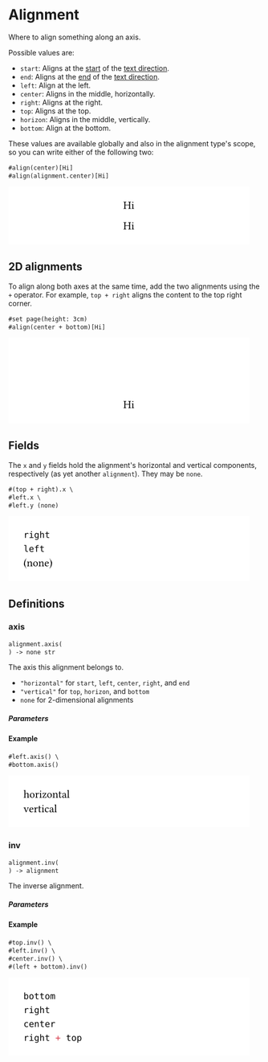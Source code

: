 
# Alignment

Where to align something along an axis.

Possible values are:

- `start`: Aligns at the
  [start](/reference/layout/direction/#definitions-start) of the [text
  direction](/reference/text/text/#parameters-dir).
- `end`: Aligns at the
  [end](/reference/layout/direction/#definitions-end) of the [text
  direction](/reference/text/text/#parameters-dir).
- `left`: Align at the left.
- `center`: Aligns in the middle, horizontally.
- `right`: Aligns at the right.
- `top`: Aligns at the top.
- `horizon`: Aligns in the middle, vertically.
- `bottom`: Align at the bottom.

These values are available globally and also in the alignment type's
scope, so you can write either of the following two:

<div class="previewed-code">

    #align(center)[Hi]
    #align(alignment.center)[Hi]

<div class="preview">

![Preview](/assets/669ac68cb04f4942797f66b87e297c20.png)

</div>

</div>

## 2D alignments

To align along both axes at the same time, add the two alignments using
the `+` operator. For example, `top + right` aligns the content to the
top right corner.

<div class="previewed-code">

    #set page(height: 3cm)
    #align(center + bottom)[Hi]

<div class="preview">

![Preview](/assets/5f766b5749e7d5181e3d6b4854c0785e.png)

</div>

</div>

## Fields

The `x` and `y` fields hold the alignment's horizontal and vertical
components, respectively (as yet another `alignment`). They may be
<span class="typ-key">`none`</span>.

<div class="previewed-code">

    #(top + right).x \
    #left.x \
    #left.y (none)

<div class="preview">

![Preview](/assets/79cafc257ee34674474ab3a53a1c3047.png)

</div>

</div>


## Definitions


### axis

```
alignment.axis(
) -> none str
```
The axis this alignment belongs to.

- <span class="typ-str">`"horizontal"`</span> for `start`, `left`,
  `center`, `right`, and `end`
- <span class="typ-str">`"vertical"`</span> for `top`, `horizon`, and
  `bottom`
- <span class="typ-key">`none`</span> for 2-dimensional alignments


##### Parameters


#### Example

<div class="previewed-code">

    #left.axis() \
    #bottom.axis()

<div class="preview">

![Preview](/assets/387aae8b6112fd14679b1c8e65d15622.png)

</div>

</div>


### inv

```
alignment.inv(
) -> alignment
```
The inverse alignment.


##### Parameters


#### Example

<div class="previewed-code">

    #top.inv() \
    #left.inv() \
    #center.inv() \
    #(left + bottom).inv()

<div class="preview">

![Preview](/assets/b41031486714772a203469f697c3e6fd.png)

</div>

</div>

